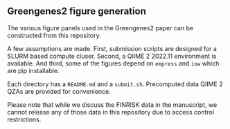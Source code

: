 Greengenes2 figure generation
-----------------------------

The various figure panels used in the Greengenes2 paper can be constructed from
this repository. 

A few assumptions are made. First, submission scripts are designed for a SLURM
based compute cluser. Second, a QIIME 2 2022.11 environment is available. 
And third, some of the figures depend on `empress` and `iow` which are pip
installable. 

Each directory has a `README.md` and a `submit.sh`. Precomputed data QIIME 2
QZAs are provided for convenience. 

Please note that while we discuss the FINRISK data in the manuscript, we cannot
release any of those data in this repository due to access control 
restrictions.
